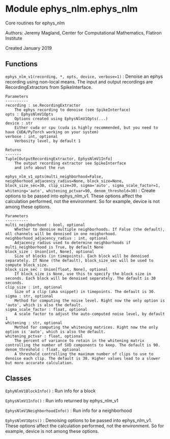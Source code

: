Module ephys_nlm.ephys_nlm
==========================
Core routines for ephys_nlm

Authors: Jeremy Magland, Center for Computational Mathematics, Flatiron Institute

Created January 2019

Functions
---------

    
`ephys_nlm_v1(recording, *, opts, device, verbose=1)`
:   Denoise an ephys recording using non-local means. The input and output recordings are RecordingExtractors from SpikeInterface.
    
    Parameters
    ----------
    recording : se.RecordingExtractor
        The ephys recording to denoise (see SpikeInterface)
    opts : EphysNlmV1Opts
        Options created using EphysNlmV1Opts(...)
    device : str
        Either cuda or cpu (cuda is highly recommended, but you need to have CUDA/PyTorch working on your system)
    verbose : int, optional
        Verbosity level, by default 1
    
    Returns
    -------
    Tuple[OutputRecordingExtractor, EphysNlmV1Info]
        The output recording extractor see SpikeInterface
        and info about the run

    
`ephys_nlm_v1_opts(multi_neighborhood=False, neighborhood_adjacency_radius=None, block_size=None, block_size_sec=30, clip_size=30, sigma='auto', sigma_scale_factor=1, whitening='auto', whitening_pctvar=90, denom_threshold=30)`
:   Create options to be passed into ephys_nlm_v1. These options affect the calculation performed, not the environment. So for example, device is not among these options.
    
    Parameters
    ----------
    multi_neighborhood : bool, optional
        Whether to denoise multiple neighborhoods. If False (the default), all channels will be denoised in one neighorhood.
    neighborhood_adjacency_radius : int, optional
        Adjacency radius used to determine neighborhoods if multi_neighborhood is True, by default None
    block_size : Union[int, None], optional
        Size of blocks (in timepoints). Each block will be denoised separately. If None (the default), block_size_sec will be used to compute block_size.
    block_size_sec : Union[float, None], optional
        If block_size is None, use this to specify the block size in seconds. Each block will be denoised separately. The default is 30 seconds.
    clip_size : int, optional
        Size of a clip (aka snippet) in timepoints. The default is 30.
    sigma : str, optional
        Method for computing the noise level. Right now the only option is 'auto', which is also the default.
    sigma_scale_factor : float, optional
        A scale factor to adjust the auto-computed noise level, by default 1
    whitening : str, optional
        Method for computing the whitening matrices. Right now the only option is 'auto', which is also the default.
    whitening_pctvar : float, optional
        The percent of variance to retain in the whitening matrix controlling the number of SVD components to keep. The default is 90.
    denom_threshold : float, optional
        A threshold controlling the maximum number of clips to use to denoise each clip. The default is 30. Higher values lead to a slower but more accurate calculation.

Classes
-------

`EphyNlmV1BlockInfo()`
:   Run info for a block

`EphysNlmV1Info()`
:   Run info returned by ephys_nlm_v1

`EphysNlmV1NeighborhoodInfo()`
:   Run info for a neighborhood

`EphysNlmV1Opts()`
:   Denoising options to be passed into ephys_nlm_v1. These options affect the calculation performed, not the environment. So for example, device is not among these options.